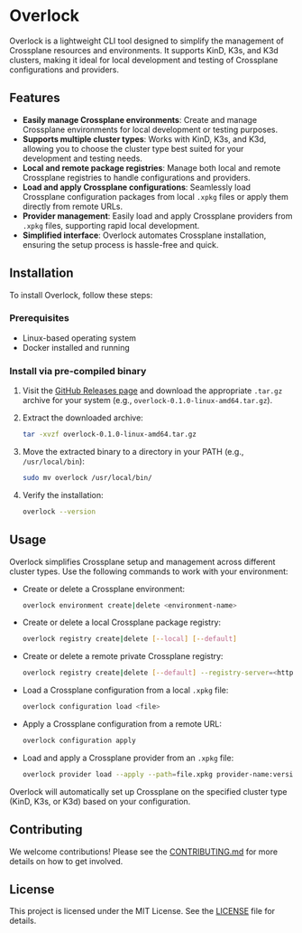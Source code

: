 # Overlock

Overlock is a lightweight CLI tool designed to simplify the management of Crossplane resources and environments. It supports KinD, K3s, and K3d clusters, making it ideal for local development and testing of Crossplane configurations and providers.

## Features

- **Easily manage Crossplane environments**: Create and manage Crossplane environments for local development or testing purposes.
- **Supports multiple cluster types**: Works with KinD, K3s, and K3d, allowing you to choose the cluster type best suited for your development and testing needs.
- **Local and remote package registries**: Manage both local and remote Crossplane registries to handle configurations and providers.
- **Load and apply Crossplane configurations**: Seamlessly load Crossplane configuration packages from local `.xpkg` files or apply them directly from remote URLs.
- **Provider management**: Easily load and apply Crossplane providers from `.xpkg` files, supporting rapid local development.
- **Simplified interface**: Overlock automates Crossplane installation, ensuring the setup process is hassle-free and quick.

## Installation

To install Overlock, follow these steps:

### Prerequisites

- Linux-based operating system
- Docker installed and running

### Install via pre-compiled binary

1. Visit the [GitHub Releases page](https://github.com/<your_username>/overlock/releases) and download the appropriate `.tar.gz` archive for your system (e.g., `overlock-0.1.0-linux-amd64.tar.gz`).

2. Extract the downloaded archive:

   ```bash
   tar -xvzf overlock-0.1.0-linux-amd64.tar.gz
   ```

3. Move the extracted binary to a directory in your PATH (e.g., `/usr/local/bin`):

   ```bash
   sudo mv overlock /usr/local/bin/
   ```

4. Verify the installation:

   ```bash
   overlock --version
   ```

## Usage

Overlock simplifies Crossplane setup and management across different cluster types. Use the following commands to work with your environment:

- Create or delete a Crossplane environment:

  ```bash
  overlock environment create|delete <environment-name>
  ```

- Create or delete a local Crossplane package registry:

  ```bash
  overlock registry create|delete [--local] [--default]
  ```

- Create or delete a remote private Crossplane registry:

  ```bash
  overlock registry create|delete [--default] --registry-server=<httpsurl> --username=<string> --password=<string> --email=<string>
  ```

- Load a Crossplane configuration from a local `.xpkg` file:

  ```bash
  overlock configuration load <file>
  ```

- Apply a Crossplane configuration from a remote URL:

  ```bash
  overlock configuration apply
  ```

- Load and apply a Crossplane provider from an `.xpkg` file:

  ```bash
  overlock provider load --apply --path=file.xpkg provider-name:version
  ```

Overlock will automatically set up Crossplane on the specified cluster type (KinD, K3s, or K3d) based on your configuration.

## Contributing

We welcome contributions! Please see the [CONTRIBUTING.md](CONTRIBUTING.md) for more details on how to get involved.

## License

This project is licensed under the MIT License. See the [LICENSE](LICENSE) file for details.

